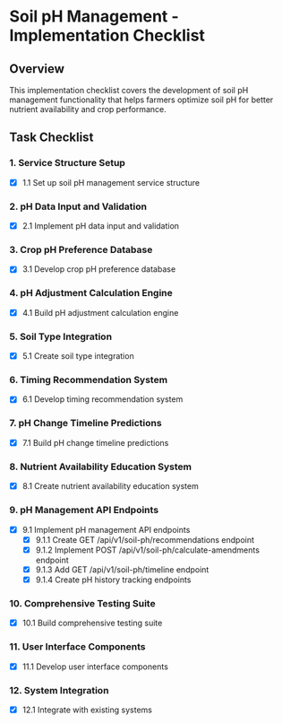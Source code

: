 # Soil pH Management - Implementation Checklist

## Overview
This implementation checklist covers the development of soil pH management functionality that helps farmers optimize soil pH for better nutrient availability and crop performance.

## Task Checklist

### 1. Service Structure Setup
- [x] 1.1 Set up soil pH management service structure

### 2. pH Data Input and Validation
- [x] 2.1 Implement pH data input and validation

### 3. Crop pH Preference Database
- [x] 3.1 Develop crop pH preference database

### 4. pH Adjustment Calculation Engine
- [x] 4.1 Build pH adjustment calculation engine

### 5. Soil Type Integration
- [x] 5.1 Create soil type integration

### 6. Timing Recommendation System
- [x] 6.1 Develop timing recommendation system

### 7. pH Change Timeline Predictions
- [x] 7.1 Build pH change timeline predictions

### 8. Nutrient Availability Education System
- [x] 8.1 Create nutrient availability education system

### 9. pH Management API Endpoints
- [x] 9.1 Implement pH management API endpoints
  - [x] 9.1.1 Create GET /api/v1/soil-ph/recommendations endpoint
  - [x] 9.1.2 Implement POST /api/v1/soil-ph/calculate-amendments endpoint
  - [x] 9.1.3 Add GET /api/v1/soil-ph/timeline endpoint
  - [x] 9.1.4 Create pH history tracking endpoints

### 10. Comprehensive Testing Suite
- [x] 10.1 Build comprehensive testing suite

### 11. User Interface Components
- [x] 11.1 Develop user interface components

### 12. System Integration
- [x] 12.1 Integrate with existing systems
